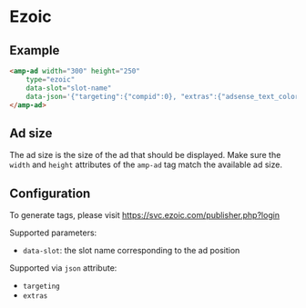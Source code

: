 <!---
Copyright 2016 The AMP HTML Authors. All Rights Reserved.

Licensed under the Apache License, Version 2.0 (the "License");
you may not use this file except in compliance with the License.
You may obtain a copy of the License at

      http://www.apache.org/licenses/LICENSE-2.0

Unless required by applicable law or agreed to in writing, software
distributed under the License is distributed on an "AS-IS" BASIS,
WITHOUT WARRANTIES OR CONDITIONS OF ANY KIND, either express or implied.
See the License for the specific language governing permissions and
limitations under the License.
-->

# Ezoic

## Example

```html
<amp-ad width="300" height="250"
    type="ezoic"
    data-slot="slot-name" 
    data-json='{"targeting":{"compid":0}, "extras":{"adsense_text_color":"000000"}'>
</amp-ad>
```

## Ad size

The ad size is the size of the ad that should be displayed. Make sure the `width` and `height` attributes of the `amp-ad` tag match the available ad size.


## Configuration

To generate tags, please visit https://svc.ezoic.com/publisher.php?login

Supported parameters:

- `data-slot`: the slot name corresponding to the ad position

Supported via `json` attribute:

- `targeting`
- `extras`
